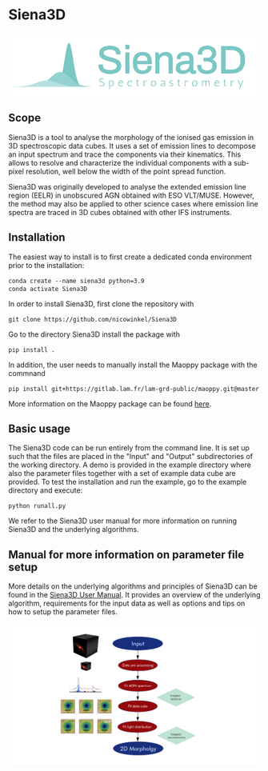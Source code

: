 # Siena3D

![Siena3D](https://github.com/nicowinkel/Siena3D/blob/main/src/siena3d/data/logo.png)

## Scope
Siena3D is a tool to analyse the morphology of the ionised gas emission in 3D spectroscopic data cubes.
It uses a set of emission lines to decompose an input spectrum and trace the components via their kinematics.
This allows to resolve and  characterize the individual components with a sub-pixel resolution,
well below the width of the point spread function.

Siena3D was originally developed to analyse the extended emission line region (EELR) in unobscured AGN obtained with
ESO VLT/MUSE. However, the method may also be applied to other science cases where emission line spectra are traced in
3D cubes obtained with other IFS instruments.

## Installation
The easiest way to install is to first create a dedicated conda environment prior to the installation:

    conda create --name siena3d python=3.9
    conda activate Siena3D

In order to install Siena3D, first clone the repository with

    git clone https://github.com/nicowinkel/Siena3D

Go to the directory Siena3D install the package with

    pip install .

In addition, the user needs to manually install the Maoppy package with the commnand

    pip install git+https://gitlab.lam.fr/lam-grd-public/maoppy.git@master

More information on the Maoppy package can be found [here](https://gitlab.lam.fr/lam-grd-public/maoppy).

## Basic usage
The Siena3D code can be run entirely from the command line.  It is set up such that the files are placed in the "Input"
and "Output" subdirectories of the working directory.
A demo is provided in the example directory where also the parameter files together with a set of example data cube are provided.
To test the installation and run the example,  go to the example directory and execute:

    python runall.py

We refer to the Siena3D user manual for more information on running Siena3D and the underlying algorithms.

## Manual for more information on parameter file setup
More details on the underlying algorithms and principles of Siena3D can be found in the
[Siena3D User Manual](https://github.com/nicowinkel/Siena3D/blob/main/docs/Siena3D_User_Manual.pdf).
It provides an overview of the underlying algorithm, requirements for the input data as well as options and tips
on how to setup the parameter files.

![Siena3D](https://github.com/nicowinkel/Siena3D/blob/main/src/siena3d/data/schematic.png)

